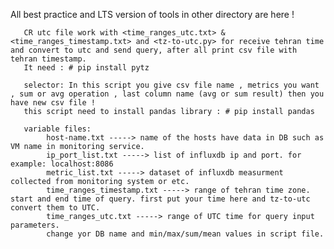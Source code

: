 All best practice and LTS version of tools in other directory are here !
       
       CR utc file work with <time_ranges_utc.txt> & <time_ranges_timestamp.txt> and <tz-to-utc.py> for receive tehran time and convert to utc and send query, after all print csv file with tehran timestamp.  
       It need : # pip install pytz

       selector: In this script you give csv file name , metrics you want , sum or avg operation , last column name (avg or sum result) then you have new csv file ! 
       this script need to install pandas library : # pip install pandas

       variable files:               
            host-name.txt -----> name of the hosts have data in DB such as VM name in monitoring service.
            ip_port_list.txt -----> list of influxdb ip and port. for example: localhost:8086
            metric_list.txt -----> dataset of influxdb measurment collected from monitoring system or etc.
            time_ranges_timestamp.txt -----> range of tehran time zone. start and end time of query. first put your time here and tz-to-utc convert them to UTC.
            time_ranges_utc.txt -----> range of UTC time for query input parameters.
            change yor DB name and min/max/sum/mean values in script file.
